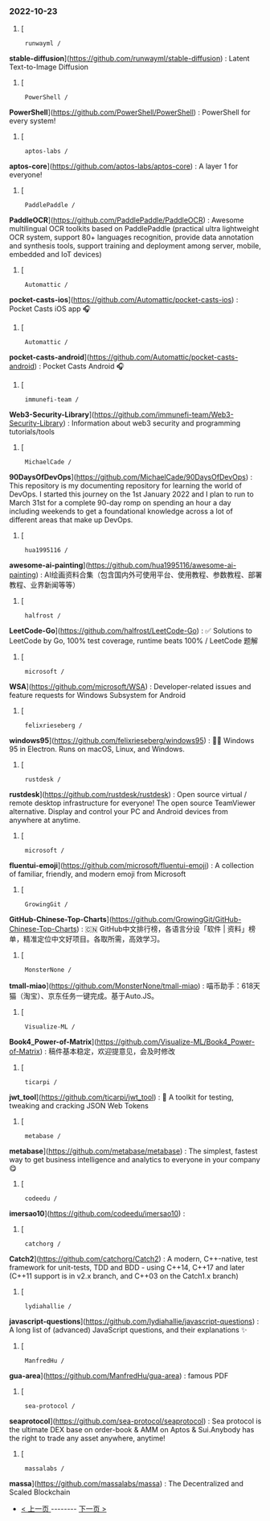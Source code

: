 ### 2022-10-23 
1. [
    

        runwayml /
**stable-diffusion**](https://github.com/runwayml/stable-diffusion) : Latent Text-to-Image Diffusion
1. [
    

        PowerShell /
**PowerShell**](https://github.com/PowerShell/PowerShell) : PowerShell for every system!
1. [
    

        aptos-labs /
**aptos-core**](https://github.com/aptos-labs/aptos-core) : A layer 1 for everyone!
1. [
    

        PaddlePaddle /
**PaddleOCR**](https://github.com/PaddlePaddle/PaddleOCR) : Awesome multilingual OCR toolkits based on PaddlePaddle (practical ultra lightweight OCR system, support 80+ languages recognition, provide data annotation and synthesis tools, support training and deployment among server, mobile, embedded and IoT devices)
1. [
    

        Automattic /
**pocket-casts-ios**](https://github.com/Automattic/pocket-casts-ios) : Pocket Casts iOS app 🎧
1. [
    

        Automattic /
**pocket-casts-android**](https://github.com/Automattic/pocket-casts-android) : Pocket Casts Android 🎧
1. [
    

        immunefi-team /
**Web3-Security-Library**](https://github.com/immunefi-team/Web3-Security-Library) : Information about web3 security and programming tutorials/tools
1. [
    

        MichaelCade /
**90DaysOfDevOps**](https://github.com/MichaelCade/90DaysOfDevOps) : This repository is my documenting repository for learning the world of DevOps. I started this journey on the 1st January 2022 and I plan to run to March 31st for a complete 90-day romp on spending an hour a day including weekends to get a foundational knowledge across a lot of different areas that make up DevOps.
1. [
    

        hua1995116 /
**awesome-ai-painting**](https://github.com/hua1995116/awesome-ai-painting) : AI绘画资料合集（包含国内外可使用平台、使用教程、参数教程、部署教程、业界新闻等等）
1. [
    

        halfrost /
**LeetCode-Go**](https://github.com/halfrost/LeetCode-Go) : ✅ Solutions to LeetCode by Go, 100% test coverage, runtime beats 100% / LeetCode 题解
1. [
    

        microsoft /
**WSA**](https://github.com/microsoft/WSA) : Developer-related issues and feature requests for Windows Subsystem for Android
1. [
    

        felixrieseberg /
**windows95**](https://github.com/felixrieseberg/windows95) : 💩🚀 Windows 95 in Electron. Runs on macOS, Linux, and Windows.
1. [
    

        rustdesk /
**rustdesk**](https://github.com/rustdesk/rustdesk) : Open source virtual / remote desktop infrastructure for everyone! The open source TeamViewer alternative. Display and control your PC and Android devices from anywhere at anytime.
1. [
    

        microsoft /
**fluentui-emoji**](https://github.com/microsoft/fluentui-emoji) : A collection of familiar, friendly, and modern emoji from Microsoft
1. [
    

        GrowingGit /
**GitHub-Chinese-Top-Charts**](https://github.com/GrowingGit/GitHub-Chinese-Top-Charts) : 🇨🇳 GitHub中文排行榜，各语言分设「软件 | 资料」榜单，精准定位中文好项目。各取所需，高效学习。
1. [
    

        MonsterNone /
**tmall-miao**](https://github.com/MonsterNone/tmall-miao) : 喵币助手：618天猫（淘宝）、京东任务一键完成。基于Auto.JS。
1. [
    

        Visualize-ML /
**Book4_Power-of-Matrix**](https://github.com/Visualize-ML/Book4_Power-of-Matrix) : 稿件基本稳定，欢迎提意见，会及时修改
1. [
    

        ticarpi /
**jwt_tool**](https://github.com/ticarpi/jwt_tool) : 🐍 A toolkit for testing, tweaking and cracking JSON Web Tokens
1. [
    

        metabase /
**metabase**](https://github.com/metabase/metabase) : The simplest, fastest way to get business intelligence and analytics to everyone in your company 😋
1. [
    

        codeedu /
**imersao10**](https://github.com/codeedu/imersao10) : 
1. [
    

        catchorg /
**Catch2**](https://github.com/catchorg/Catch2) : A modern, C++-native, test framework for unit-tests, TDD and BDD - using C++14, C++17 and later (C++11 support is in v2.x branch, and C++03 on the Catch1.x branch)
1. [
    

        lydiahallie /
**javascript-questions**](https://github.com/lydiahallie/javascript-questions) : A long list of (advanced) JavaScript questions, and their explanations ✨
1. [
    

        ManfredHu /
**gua-area**](https://github.com/ManfredHu/gua-area) : famous PDF
1. [
    

        sea-protocol /
**seaprotocol**](https://github.com/sea-protocol/seaprotocol) : Sea protocol is the ultimate DEX base on order-book & AMM on Aptos & Sui.Anybody has the right to trade any asset anywhere, anytime!
1. [
    

        massalabs /
**massa**](https://github.com/massalabs/massa) : The Decentralized and Scaled Blockchain 

- [ < 上一页 ](https://github.com/able8/github-trending-daily-record/blob/master/2022-10-22.md) -------- [ 下一页 > ](https://github.com/able8/github-trending-daily-record/blob/master/2022-10-24.md)